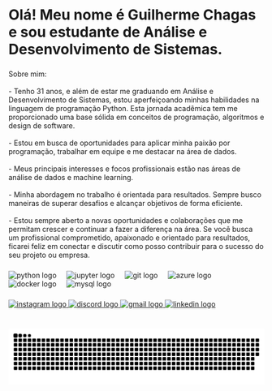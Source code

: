 <h1 align="left">Olá! Meu nome é Guilherme Chagas e sou estudante de Análise e Desenvolvimento de Sistemas.</h1>

###

<p align="left">Sobre mim:<br><br>- Tenho 31 anos, e além de estar me graduando em Análise e Desenvolvimento de Sistemas, estou aperfeiçoando minhas habilidades na linguagem de programação Python. Esta jornada acadêmica tem me proporcionado uma base sólida em conceitos de programação, algoritmos e design de software.<br><br>- Estou em busca de oportunidades para aplicar minha paixão por programação, trabalhar em equipe e me destacar na área de dados.<br><br>- Meus principais interesses e focos profissionais estão nas áreas de análise de dados e machine learning.<br><br>- Minha abordagem no trabalho é orientada para resultados. Sempre busco maneiras de superar desafios e alcançar objetivos de forma eficiente. <br><br>- Estou sempre aberto a novas oportunidades e colaborações que me permitam crescer e continuar a fazer a diferença na área. Se você busca um profissional comprometido, apaixonado e orientado para resultados, ficarei feliz em conectar e discutir como posso contribuir para o sucesso do seu projeto ou empresa.</p>

###

<div align="left">
  <img src="https://img.shields.io/badge/Python-3776AB?logo=python&logoColor=white&style=for-the-badge" height="30" alt="python logo"  />
  <img width="12" />
  <img src="https://img.shields.io/badge/Jupyter-F37626?logo=jupyter&logoColor=black&style=for-the-badge" height="30" alt="jupyter logo"  />
  <img width="12" />
  <img src="https://img.shields.io/badge/Git-F05032?logo=git&logoColor=white&style=for-the-badge" height="30" alt="git logo"  />
  <img width="12" />
  <img src="https://img.shields.io/badge/Microsoft Azure-0078D4?logo=microsoftazure&logoColor=white&style=for-the-badge" height="30" alt="azure logo"  />
  <img width="12" />
  <img src="https://img.shields.io/badge/Docker-2496ED?logo=docker&logoColor=white&style=for-the-badge" height="30" alt="docker logo"  />
  <img width="12" />
  <img src="https://img.shields.io/badge/MySQL-4479A1?logo=mysql&logoColor=white&style=for-the-badge" height="30" alt="mysql logo"  />
</div>

###

<div align="left">
  <a href="https://www.instagram.com/gdchagass/" target="_blank">
    <img src="https://img.shields.io/static/v1?message=Instagram&logo=instagram&label=&color=E4405F&logoColor=white&labelColor=&style=for-the-badge" height="35" alt="instagram logo"  />
  </a>
  <a href="discord.com/users/gdchagas#0441" target="_blank">
    <img src="https://img.shields.io/static/v1?message=Discord&logo=discord&label=&color=7289DA&logoColor=white&labelColor=&style=for-the-badge" height="35" alt="discord logo"  />
  </a>
  <a href="[Endereço de E-mail](mailto:dornelesguilhermer@gmail.com)" target="_blank">
    <img src="https://img.shields.io/static/v1?message=Gmail&logo=gmail&label=&color=D14836&logoColor=white&labelColor=&style=for-the-badge" height="35" alt="gmail logo"  />
  </a>
  <a href="https://www.linkedin.com/in/gdchagas/" target="_blank">
    <img src="https://img.shields.io/static/v1?message=LinkedIn&logo=linkedin&label=&color=0077B5&logoColor=white&labelColor=&style=for-the-badge" height="35" alt="linkedin logo"  />
  </a>
</div>

###

<br clear="both">

<img src="https://raw.githubusercontent.com/gdchagas/gdchagas/output/snake.svg" alt="Snake animation" />

###
